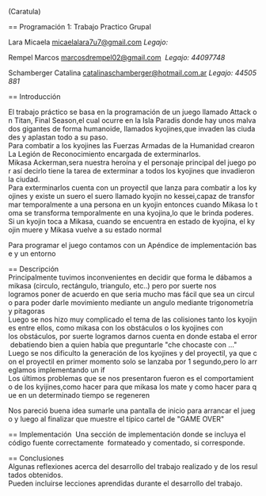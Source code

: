 (Caratula)

== Programación 1: Trabajo Practico Grupal 

Lara Micaela <micaelalara7u7@gmail.com> *Legajo:*

Rempel Marcos <marcosdrempel02@gmail.com>  *Legajo: 44097748*

Schamberger Catalina <catalinaschamberger@hotmail.com.ar> *Legajo: 44505881*

== Introducción 

El trabajo práctico se basa en la programación de un juego llamado Attack on Titan, Final Season,el cual ocurre en la Isla Paradis donde hay unos malvados gigantes de forma humanoide, llamados kyojines,que invaden las ciudades y aplastan todo a su paso.
Para combatir a los kyojines las Fuerzas Armadas de la Humanidad crearon La Legión de Reconocimiento encargada de exterminarlos.
Mikasa Ackerman,sera nuestra heroína y el personaje principal del juego por así decirlo tiene la tarea de exterminar a todos los kyojines que invadieron la ciudad.
Para exterminarlos cuenta con un proyectil que lanza para combatir a los kyojines y existe un suero el suero llamado kyojin no kessei,capaz de transformar temporalmente a una persona en un kyojin entonces cuando Mikasa lo toma se transforma temporalmente en una kyojina,lo que le brinda poderes. Si un kyojin toca a Mikasa, cuando se encuentra en estado de kyojina, el kyojin muere y Mikasa vuelve a su estado normal

Para programar el juego contamos con un Apéndice de implementación base y un entorno

== Descripción 
Principalmente tuvimos inconvenientes en decidir que forma le dábamos a mikasa (circulo, rectángulo, triangulo, etc..) pero por suerte nos
logramos poner de acuerdo en que seria mucho mas fácil que sea un circulo para poder darle movimiento mediante un angulo mediante trigonometría 
y pitagoras 
Luego se nos hizo muy complicado el tema de las colisiones tanto los kyojines entre ellos, como mikasa con los obstáculos o los kyojines con
los obstáculos, por suerte logramos darnos cuenta en donde estaba el error debatiendo bien a quien había que preguntarle "che chocaste
con ..." 
Luego se nos dificulto la generación de los kyojines y del proyectil, ya que con el proyectil en primer momento solo se lanzaba por 1 segundo,pero lo arreglamos implementando un if  
Los últimos problemas que se nos presentaron fueron es el comportamiento de los kyijines,como hacer para que mikasa los mate y como hacer para que en un determinado tiempo se regeneren 

Nos pareció buena idea sumarle una pantalla de inicio para arrancar el juego y luego al finalizar que muestre el típico cartel de "GAME OVER"

== Implementación 
Una sección de implementación donde se incluya el código fuente correctamente 
formateado y comentado, si corresponde.

== Conclusiones 
Algunas reflexiones acerca del desarrollo del trabajo realizado y de los resultados obtenidos.
Pueden incluirse lecciones aprendidas durante el desarrollo del trabajo.



